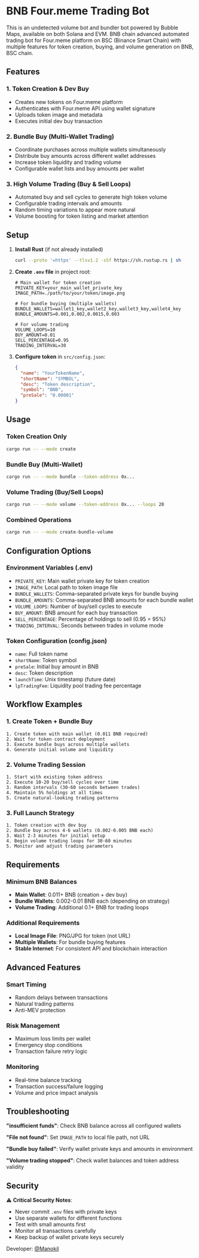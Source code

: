 # BNB Four.meme Trading Bot

This is an undetected volume bot and bundler bot powered by Bubble Maps, available on both Solana and EVM.
BNB chain advanced automated trading bot for Four.meme platform on BSC (Binance Smart Chain) with multiple features for token creation, buying, and volume generation on BNB, BSC chain.

## Features

### 1. Token Creation & Dev Buy
- Creates new tokens on Four.meme platform
- Authenticates with Four.meme API using wallet signature
- Uploads token image and metadata
- Executes initial dev buy transaction

### 2. Bundle Buy (Multi-Wallet Trading)
- Coordinate purchases across multiple wallets simultaneously
- Distribute buy amounts across different wallet addresses
- Increase token liquidity and trading volume
- Configurable wallet lists and buy amounts per wallet

### 3. High Volume Trading (Buy & Sell Loops)
- Automated buy and sell cycles to generate high token volume
- Configurable trading intervals and amounts
- Random timing variations to appear more natural
- Volume boosting for token listing and market attention

## Setup

1. **Install Rust** (if not already installed)
   ```bash
   curl --proto '=https' --tlsv1.2 -sSf https://sh.rustup.rs | sh
   ```

2. **Create `.env` file** in project root:
   ```env
   # Main wallet for token creation
   PRIVATE_KEY=your_main_wallet_private_key
   IMAGE_PATH=./path/to/your/token/image.png
   
   # For bundle buying (multiple wallets)
   BUNDLE_WALLETS=wallet1_key,wallet2_key,wallet3_key,wallet4_key
   BUNDLE_AMOUNTS=0.001,0.002,0.0015,0.003
   
   # For volume trading
   VOLUME_LOOPS=10
   BUY_AMOUNT=0.01
   SELL_PERCENTAGE=0.95
   TRADING_INTERVAL=30
   ```

3. **Configure token** in `src/config.json`:
   ```json
   {
     "name": "YourTokenName",
     "shortName": "SYMBOL",
     "desc": "Token description",
     "symbol": "BNB",
     "preSale": "0.00001"
   }
   ```

## Usage

### Token Creation Only
```bash
cargo run -- --mode create
```

### Bundle Buy (Multi-Wallet)
```bash
cargo run -- --mode bundle --token-address 0x...
```

### Volume Trading (Buy/Sell Loops)
```bash
cargo run -- --mode volume --token-address 0x... --loops 20
```

### Combined Operations
```bash
cargo run -- --mode create-bundle-volume
```

## Configuration Options

### Environment Variables (.env)
- `PRIVATE_KEY`: Main wallet private key for token creation
- `IMAGE_PATH`: Local path to token image file
- `BUNDLE_WALLETS`: Comma-separated private keys for bundle buying
- `BUNDLE_AMOUNTS`: Comma-separated BNB amounts for each bundle wallet
- `VOLUME_LOOPS`: Number of buy/sell cycles to execute
- `BUY_AMOUNT`: BNB amount for each buy transaction
- `SELL_PERCENTAGE`: Percentage of holdings to sell (0.95 = 95%)
- `TRADING_INTERVAL`: Seconds between trades in volume mode

### Token Configuration (config.json)
- `name`: Full token name
- `shortName`: Token symbol
- `preSale`: Initial buy amount in BNB
- `desc`: Token description
- `launchTime`: Unix timestamp (future date)
- `lpTradingFee`: Liquidity pool trading fee percentage

## Workflow Examples

### 1. Create Token + Bundle Buy
```
1. Create token with main wallet (0.011 BNB required)
2. Wait for token contract deployment
3. Execute bundle buys across multiple wallets
4. Generate initial volume and liquidity
```

### 2. Volume Trading Session
```
1. Start with existing token address
2. Execute 10-20 buy/sell cycles over time
3. Random intervals (30-60 seconds between trades)
4. Maintain 5% holdings at all times
5. Create natural-looking trading patterns
```

### 3. Full Launch Strategy
```
1. Token creation with dev buy
2. Bundle buy across 4-6 wallets (0.002-0.005 BNB each)
3. Wait 2-3 minutes for initial setup
4. Begin volume trading loops for 30-60 minutes
5. Monitor and adjust trading parameters
```

## Requirements

### Minimum BNB Balances
- **Main Wallet**: 0.011+ BNB (creation + dev buy)
- **Bundle Wallets**: 0.002-0.01 BNB each (depending on strategy)
- **Volume Trading**: Additional 0.1+ BNB for trading loops

### Additional Requirements
- **Local Image File**: PNG/JPG for token (not URL)
- **Multiple Wallets**: For bundle buying features
- **Stable Internet**: For consistent API and blockchain interaction

## Advanced Features

### Smart Timing
- Random delays between transactions
- Natural trading patterns
- Anti-MEV protection

### Risk Management
- Maximum loss limits per wallet
- Emergency stop conditions
- Transaction failure retry logic

### Monitoring
- Real-time balance tracking
- Transaction success/failure logging
- Volume and price impact analysis

## Troubleshooting

**"insufficient funds"**: Check BNB balance across all configured wallets

**"File not found"**: Set `IMAGE_PATH` to local file path, not URL

**"Bundle buy failed"**: Verify wallet private keys and amounts in environment

**"Volume trading stopped"**: Check wallet balances and token address validity

## Security

⚠️ **Critical Security Notes**:
- Never commit `.env` files with private keys
- Use separate wallets for different functions
- Test with small amounts first
- Monitor all transactions carefully
- Keep backup of wallet private keys securely

Developer: [@Manokil](https://t.me/Rust0x_726)

